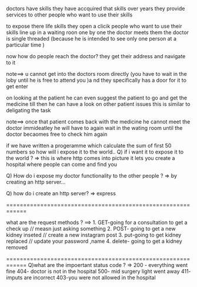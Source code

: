 doctors have skills 
they have accquired that skills over years
they provide services to other people who want to use their skills


to expose there life skills they open a clicik 
people who want to use their skills line up in a waiting roon one by one the doctor meets them 
the doctor is single threaded (because he is intended to see only one person at a particular time )


now how do people reach the doctor?
they get their address and navigate to it

note==> u cannot get into the doctors room directly (you have to wait in the loby until he is free to attend you )a nd they specifically has a door for it to get enter

on looking at the patient he can even suggest the patient to go and get the medicine till then he can have a look on other patient issues this is similar to deligating the task

note==> once that patient comes back with the medicine he cannot meet the doctor immideatley he will have to again wait in the wating room until the doctor becaomes free to check him again 


if we have written a progeramme which calculate the sum of first 50 numbers so how will i expose it to the world..
Q) if i want it to expose it to the world ?
  => this is where http comes into picture it lets you create a hospital where people can come and find you 
 

 Q) How do i expose my doctor functionality to the other people ?
 => by creating an http server...

 Q) how do i create an http server?
  => express

============================================================

what are the request methods ?
==> 1. GET-going for a consultation to get a check up // measn just asking something 
    2. POST- going to get a new kidney inseted // create a new instagram post 
    3. put-going to get kidney replaced  // update your password ,name 
    4. delete- going to get a kidney removed  

============================================================
Q)what are the impoertant status code ?
=> 200 - everything went fine
   404- doctor is not in the hospital
   500- mid surgery light went away
   411- imputs are incorrect 
   403-you were not allowed in the hospital